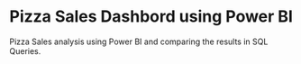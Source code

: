 # Pizza Sales Dashbord using Power BI 
Pizza Sales analysis using Power BI and comparing the results in SQL Queries.
